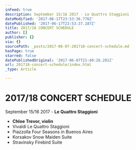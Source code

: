 ```yaml
---
inFeed: true
description: September 15/16 2017 - Le Quattro Staggioni
dateModified: '2017-06-17T23:53:36.776Z'
datePublished: '2017-06-17T23:53:37.187Z'
title: 2017/18 CONCERT SCHEDULE
author: []
publisher: {}
via: {}
sourcePath: _posts/2017-06-07-201718-concert-schedule.md
hasPage: true
starred: false
datePublishedOriginal: '2017-06-07T21:40:26.281Z'
url: 201718-concert-schedule/index.html
_type: Article

---
```

# 2017/18 CONCERT SCHEDULE

September 15/16 2017 - **Le Quattro Staggioni**

* **Chloe Trevor, violin**
* Vivaldi Le Quattro Staggioni
* Piazzolla Four Seasons in Buenos Aires
* Korsakov Snow Maiden Suite
* Stravinsky Firebird Suite
